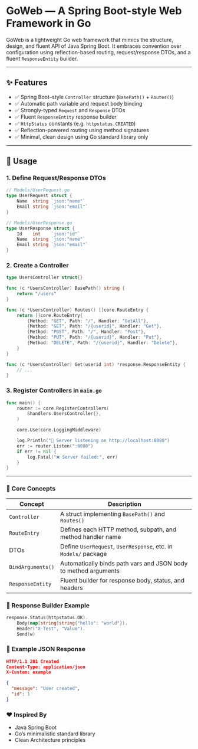 # GoWeb — A Spring Boot-style Web Framework in Go

GoWeb is a lightweight Go web framework that mimics the structure, design, and fluent API of Java Spring Boot. It embraces convention over configuration using reflection-based routing, request/response DTOs, and a fluent `ResponseEntity` builder.

---

## ✨ Features

- ✅ Spring Boot–style `Controller` structure (`BasePath()` + `Routes()`)
- ✅ Automatic path variable and request body binding
- ✅ Strongly-typed `Request` and `Response` DTOs
- ✅ Fluent `ResponseEntity` response builder
- ✅ `HttpStatus` constants (e.g. `httpstatus.CREATED`)
- ✅ Reflection-powered routing using method signatures
- ✅ Minimal, clean design using Go standard library only

---

## 🚀 Usage

### 1. Define Request/Response DTOs

```go
// Models/UserRequest.go
type UserRequest struct {
    Name  string `json:"name"`
    Email string `json:"email"`
}

// Models/UserResponse.go
type UserResponse struct {
    Id    int    `json:"id"`
    Name  string `json:"name"`
    Email string `json:"email"`
}
```
### 2. Create a Controller
```go
type UsersController struct{}

func (c *UsersController) BasePath() string {
    return "/users"
}

func (c *UsersController) Routes() []core.RouteEntry {
    return []core.RouteEntry{
        {Method: "GET", Path: "/", Handler: "GetAll"},
        {Method: "GET", Path: "/{userid}", Handler: "Get"},
        {Method: "POST", Path: "/", Handler: "Post"},
        {Method: "PUT", Path: "/{userid}", Handler: "Put"},
        {Method: "DELETE", Path: "/{userid}", Handler: "Delete"},
    }
}

func (c *UsersController) Get(userid int) *response.ResponseEntity {
    // ...
}
```
### 3. Register Controllers in `main.go`
```go
func main() {
    router := core.RegisterControllers(
        &handlers.UsersController{},
    )

    core.Use(core.LoggingMiddleware)

    log.Println("🚀 Server listening on http://localhost:8080")
    err := router.Listen(":8080")
    if err != nil {
        log.Fatal("❌ Server failed:", err)
    }
}
```

---

### 🧱 Core Concepts

| Concept           | Description                                                     |
| ----------------- | --------------------------------------------------------------- |
| `Controller`      | A struct implementing `BasePath()` and `Routes()`               |
| `RouteEntry`      | Defines each HTTP method, subpath, and method handler name      |
| DTOs              | Define `UserRequest`, `UserResponse`, etc. in `Models/` package |
| `BindArguments()` | Automatically binds path vars and JSON body to method arguments |
| `ResponseEntity`  | Fluent builder for response body, status, and headers           |


### 🧪 Response Builder Example

```go
response.Status(httpstatus.OK).
    Body(map[string]string{"hello": "world"}).
    Header("X-Test", "Value").
    Send(w)
```

### 📌 Example JSON Response

```json
HTTP/1.1 201 Created
Content-Type: application/json
X-Custom: example

{
  "message": "User created",
  "id": 1
}
```

### ❤️ Inspired By

- Java Spring Boot
- Go’s minimalistic standard library
- Clean Architecture principles